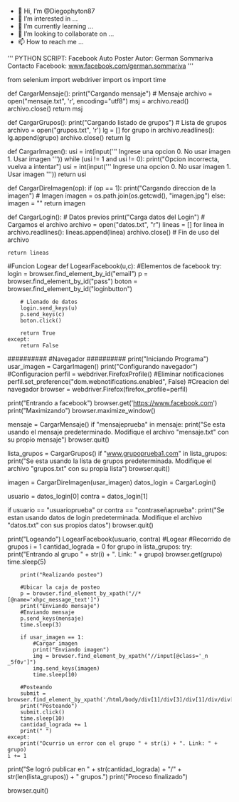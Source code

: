 - 👋 Hi, I’m @Diegophyton87
- 👀 I’m interested in ...
- 🌱 I’m currently learning ...
- 💞️ I’m looking to collaborate on ...
- 📫 How to reach me ...

<!---
Diegophyton87/Diegophyton87 is a ✨ special ✨ repository because its `README.md` (this file) appears on your GitHub profile.
You can click the Preview link to take a look at your changes.
--->
'''
PYTHON SCRIPT: Facebook Auto Poster
Autor: German Sommariva
Contacto
Facebook: www.facebook.com/german.sommariva
'''

from selenium import webdriver
import os
import time

def CargarMensaje():
    print("Cargando mensaje")
    # Mensaje
    archivo = open("mensaje.txt", 'r', encoding="utf8")
    msj = archivo.read()
    archivo.close()
    return msj

def CargarGrupos():
    print("Cargando listado de grupos")
    # Lista de grupos
    archivo = open("grupos.txt", 'r')
    lg = []
    for grupo in archivo.readlines():
        lg.append(grupo)
    archivo.close()
    return lg

def CargarImagen():
    usi = int(input('''
        Ingrese una opcion
        0. No usar imagen
        1. Usar imagen
    '''))
    while (usi != 1 and usi != 0):
        print("Opcion incorrecta, vuelva a intentar")
        usi = int(input('''
            Ingrese una opcion
            0. No usar imagen
            1. Usar imagen
        '''))
    return usi

def CargarDireImagen(op):
    if (op == 1):
        print("Cargando direccion de la imagen")
        # Imagen
        imagen = os.path.join(os.getcwd(), "imagen.jpg")
    else:
        imagen = ""
    return imagen

def CargarLogin():
    # Datos previos
    print("Carga datos del Login")
    # Cargamos el archivo
    archivo = open("datos.txt", "r")
    lineas = []
    for linea in archivo.readlines():
        lineas.append(linea)
    archivo.close()
    # Fin de uso del archivo

    return lineas

#Funcion Logear
def LogearFacebook(u,c):
    #Elementos de facebook
    try:
        login = browser.find_element_by_id("email")
        p = browser.find_element_by_id("pass")
        boton = browser.find_element_by_id("loginbutton")

        # Llenado de datos
        login.send_keys(u)
        p.send_keys(c)
        boton.click()

        return True
    except:
        return False

##########
#Navegador
##########
print("Iniciando Programa")
usar_imagen = CargarImagen()
print("Configurando navegador")
#Configuracion
perfil = webdriver.FirefoxProfile()
#Eliminar notificaciones
perfil.set_preference("dom.webnotifications.enabled", False)
#Creacion del navegador
browser = webdriver.Firefox(firefox_profile=perfil)

print("Entrando a facebook")
browser.get('https://www.facebook.com')
print("Maximizando")
browser.maximize_window()


mensaje = CargarMensaje()
if "mensajeprueba" in mensaje:
    print("Se esta usando el mensaje predeterminado. Modifique el archivo \"mensaje.txt\" con su propio mensaje")
    browser.quit()

lista_grupos = CargarGrupos()
if "www.grupoprueba1.com" in lista_grupos:
    print("Se esta usando la lista de grupos predeterminada. Modifique el archivo \"grupos.txt\" con su propia lista")
    browser.quit()


imagen = CargarDireImagen(usar_imagen)
datos_login = CargarLogin()

usuario = datos_login[0]
contra = datos_login[1]

if usuario == "usuarioprueba" or contra == "contraseñaprueba":
    print("Se estan usando datos de login predeterminada. Modifique el archivo \"datos.txt\" con sus propios datos")
    browser.quit()

print("Logeando")
LogearFacebook(usuario, contra)
#Logear
#Recorrido de grupos
i = 1
cantidad_lograda = 0
for grupo in lista_grupos:
    try:
        print("Entrando al grupo " + str(i) + ". Link: " + grupo)
        browser.get(grupo)
        time.sleep(5)

        print("Realizando posteo")

        #Ubicar la caja de posteo
        p = browser.find_element_by_xpath("//*[@name='xhpc_message_text']")
        print("Enviando mensaje")
        #Enviando mensaje
        p.send_keys(mensaje)
        time.sleep(3)

        if usar_imagen == 1:
            #Cargar imagen
            print("Enviando imagen")
            img = browser.find_element_by_xpath("//input[@class='_n _5f0v']")
            img.send_keys(imagen)
            time.sleep(10)

        #Posteando
        submit = browser.find_element_by_xpath('/html/body/div[1]/div[3]/div[1]/div/div[2]/div[2]/div[2]/div[2]/div[3]/div[1]/div/div/div[2]/div[1]/div/div/div/div[2]/div/div[1]/div[2]/div[3]/div/div[2]/div/div[2]/span/button')
        print("Posteando")
        submit.click()
        time.sleep(10)
        cantidad_lograda += 1
        print(" ")
    except:
        print("Ocurrio un error con el grupo " + str(i) + ". Link: " + grupo)
    i += 1
print("Se logró publicar en " + str(cantidad_lograda) + "/" + str(len(lista_grupos)) + " grupos.")
print("Proceso finalizado")

browser.quit()
